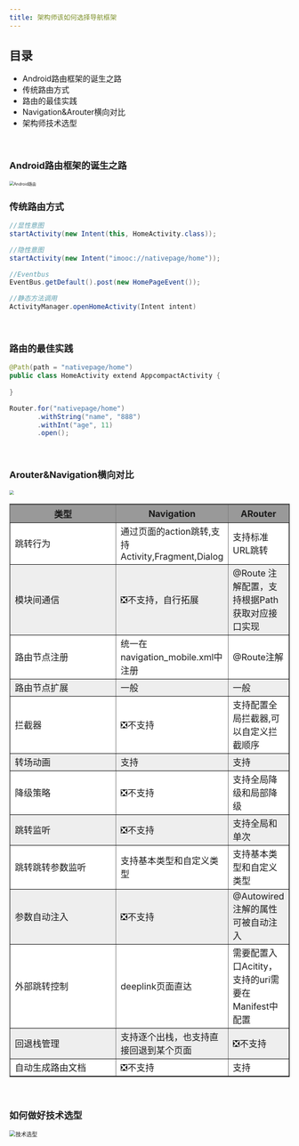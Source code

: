 ```yaml
---
title: 架构师该如何选择导航框架
---
```


<!--more-->

## 目录

- Android路由框架的诞生之路
- 传统路由方式
- 路由的最佳实践
- Navigation&Arouter横向对比
- 架构师技术选型

<br/>

### Android路由框架的诞生之路

<img src="/Android路由.png" alt="Android路由" style="zoom:50%;" />

<br/>

### 传统路由方式

```java
//显性意图
startActivity(new Intent(this, HomeActivity.class));

//隐性意图
startActivity(new Intent("imooc://nativepage/home"));

//Eventbus
EventBus.getDefault().post(new HomePageEvent());

//静态方法调用
ActivityManager.openHomeActivity(Intent intent)
```

<br/>

### 路由的最佳实践

```java
@Path(path = "nativepage/home")
public class HomeActivity extend AppcompactActivity {
    
}

Router.for("nativepage/home")
       .withString("name", "888")
       .withInt("age", 11)
       .open();
```



<br/>

### Arouter&Navigation横向对比
<img src="/imgs/route/路由框架.png" style="zoom:50%;" />
<table border="1">
  <tr bgcolor="#999999">
    <th width="310">类型</th>
    <th> Navigation</th>
    <th> ARouter</th>
  </tr>
  <tr  bgcolor="#ffffff">
    <td>跳转行为</td>
    <td>通过页面的action跳转,支持Activity,Fragment,Dialog</td>
    <td>支持标准URL跳转</td>
  </tr>
  <tr  bgcolor="#eeeeee">
   <td>模块间通信</td>
   <td>❎不支持，自行拓展</td>
   <td>@Route 注解配置，支持根据Path获取对应接口实现</td>
  </tr>
   <tr  bgcolor="#ffffff">
    <td>路由节点注册</td>
    <td>统一在navigation_mobile.xml中注册</td>
    <td>@Route注解</td>
  </tr>
  <tr  bgcolor="#eeeeee">
   <td>路由节点扩展</td>
   <td>一般</td>
   <td>一般 </td>
  </tr>
  <tr  bgcolor="#ffffff">
   <td>拦截器</td>
   <td>❎不支持 </td>
   <td>支持配置全局拦截器,可以自定义拦截顺序 </td>
  </tr>
  <tr  bgcolor="#eeeeee">
   <td>转场动画</td>
   <td>支持</td>
   <td>支持</td>
  </tr>
   <tr  bgcolor="#ffffff">
   <td>降级策略</td>
   <td>❎不支持</td>
   <td>支持全局降级和局部降级 </td>
  </tr>
    <tr  bgcolor="#eeeeee">
   <td>跳转监听</td>
   <td>❎不支持</td>
   <td>支持全局和单次 </td>
  </tr>
  <tr  bgcolor="#ffffff">
   <td>跳转跳转参数监听</td>
   <td>支持基本类型和自定义类型</td>
   <td>支持基本类型和自定义类型</td>
  </tr>
  <tr  bgcolor="#eeeeee">
   <td>参数自动注入</td>
   <td>❎不支持</td>
   <td>@Autowired 注解的属性可被自动注入</td>
  </tr>
   <tr  bgcolor="#ffffff">
   <td>外部跳转控制</td>
   <td>deeplink页面直达 </td>
   <td>需要配置入口Acitity，支持的uri需要在Manifest中配置</td>
  </tr>
     <tr  bgcolor="#eeeeee">
   <td>回退栈管理</td>
   <td>支持逐个出栈，也支持直接回退到某个页面 </td>
   <td>❎不支持</td>
  </tr>
      <tr  bgcolor="#ffffff">
   <td>自动生成路由文档</td>
   <td>❎不支持 </td>
   <td>支持</td>
  </tr>
</table>
<br/>

### 如何做好技术选型

<img src="/imgs/route/技术选型.png" alt="技术选型" style="zoom:70%;" />
